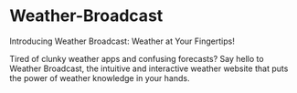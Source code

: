 # Weather-Broadcast
 Introducing Weather Broadcast: Weather at Your Fingertips!

Tired of clunky weather apps and confusing forecasts? Say hello to Weather Broadcast, the intuitive and interactive weather website that puts the power of weather knowledge in your hands.

